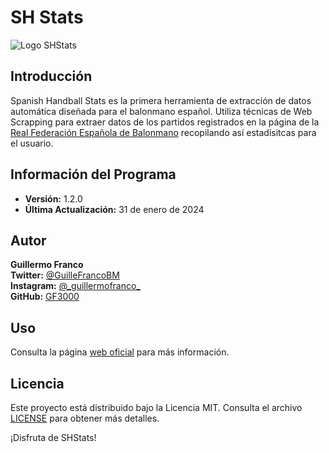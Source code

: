 # SH Stats
![Logo SHStats](res/logo_shs_sf_dark.ico)  
## Introducción 
Spanish Handball Stats es la primera herramienta de extracción de datos automática diseñada para el balonmano español. Utiliza técnicas de Web Scrapping para extraer datos de los partidos registrados en la página de la [Real Federación Española de Balonmano](https://www.rfebm.com/) recopilando así estadísitcas para el usuario. 

## Información del Programa
- **Versión:** 1.2.0
- **Última Actualización:** 31 de enero de 2024

## Autor
**Guillermo Franco**  
**Twitter:** [@GuilleFrancoBM](https://twitter.com/GuilleFrancoBM)  
**Instagram:** [@\_guillermofranco\_](https://www.instagram.com/_guillermofranco_/)  
**GitHub:** [GF3000](https://github.com/GF3000)

## Uso
Consulta la página [web oficial](https://guillermofranco.notion.site/8b35019a2d8749188b925809f87e5236?v=ff4a0ea1a5ae4f3e85882a8468668bcb) para más información.   

## Licencia

Este proyecto está distribuido bajo la Licencia MIT. Consulta el archivo [LICENSE](LICENSE) para obtener más detalles.

¡Disfruta de SHStats!






